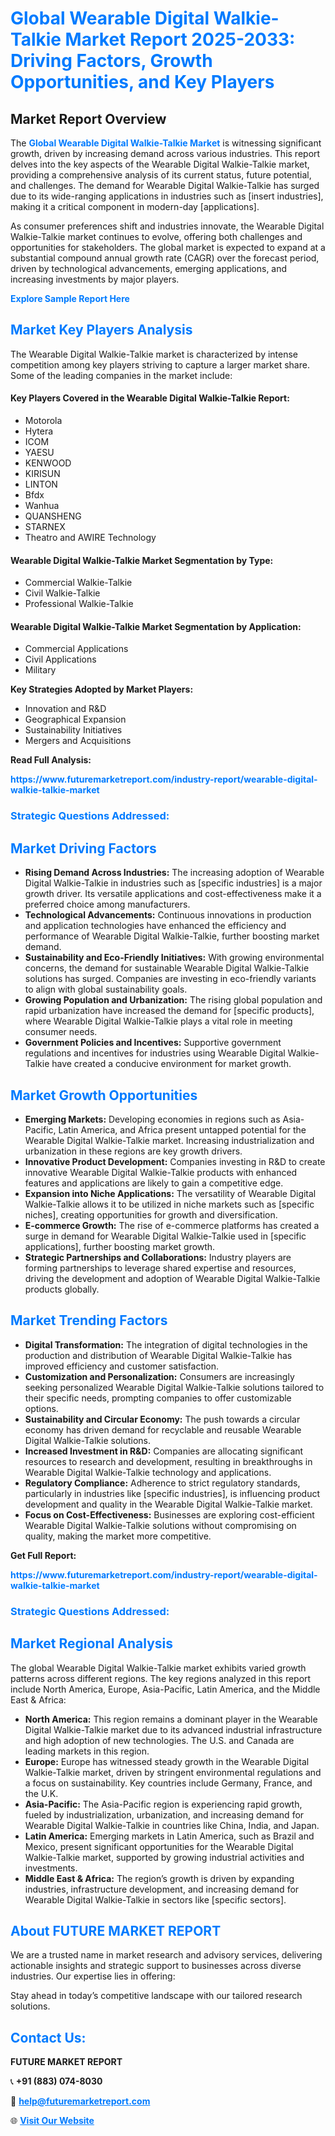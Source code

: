 <h1 style="color: #007BFF;">Global Wearable Digital Walkie-Talkie Market Report 2025-2033: Driving Factors, Growth Opportunities, and Key Players</h1>

<section id="overview">
<h2>Market Report Overview</h2>
<p>The <a href="https://www.futuremarketreport.com/industry-report/wearable-digital-walkie-talkie-market" style="color: #007BFF; text-decoration: none;"><strong>Global Wearable Digital Walkie-Talkie Market</strong></a> is witnessing significant growth, driven by increasing demand across various industries. This report delves into the key aspects of the Wearable Digital Walkie-Talkie market, providing a comprehensive analysis of its current status, future potential, and challenges. The demand for Wearable Digital Walkie-Talkie has surged due to its wide-ranging applications in industries such as [insert industries], making it a critical component in modern-day [applications].</p>
<p>As consumer preferences shift and industries innovate, the Wearable Digital Walkie-Talkie market continues to evolve, offering both challenges and opportunities for stakeholders. The global market is expected to expand at a substantial compound annual growth rate (CAGR) over the forecast period, driven by technological advancements, emerging applications, and increasing investments by major players.</p>
</section>

<section id="overview">
<p><a href="https://www.futuremarketreport.com/request-sample/reportId=60424" style="color: #007BFF; text-decoration: none;"><strong>Explore Sample Report Here</strong></a></p>
</section>

<section id="key-players">
<h2 style="color: #007BFF;">Market Key Players Analysis</h2>
<p>The Wearable Digital Walkie-Talkie market is characterized by intense competition among key players striving to capture a larger market share. Some of the leading companies in the market include:</p>
<h4>Key Players Covered in the Wearable Digital Walkie-Talkie Report:</h4>
<ul><li>Motorola</li><li>Hytera</li><li>ICOM</li><li>YAESU</li><li>KENWOOD</li><li>KIRISUN</li><li>LINTON</li><li>Bfdx</li><li>Wanhua</li><li>QUANSHENG</li><li>STARNEX</li><li>Theatro and AWIRE Technology</li></ul>
<h4>Wearable Digital Walkie-Talkie Market Segmentation by Type:</h4>
<ul><li>Commercial Walkie-Talkie</li><li>Civil Walkie-Talkie</li><li>Professional Walkie-Talkie</li></ul>

<h4>Wearable Digital Walkie-Talkie Market Segmentation by Application:</h4>
<ul><li>Commercial Applications</li><li>Civil Applications</li><li>Military</li></ul>
<p><strong>Key Strategies Adopted by Market Players:</strong></p>
<ul>
<li>Innovation and R&D</li>
<li>Geographical Expansion</li>
<li>Sustainability Initiatives</li>
<li>Mergers and Acquisitions</li>
</ul>
</section>

<section>
<p><strong>Read Full Analysis: </strong></p><a href="https://www.futuremarketreport.com/industry-report/wearable-digital-walkie-talkie-market" style="color: #007BFF; text-decoration: none;"><strong>https://www.futuremarketreport.com/industry-report/wearable-digital-walkie-talkie-market</strong></a>
<h3 style="color: #007BFF;">Strategic Questions Addressed:</h3>
</section>

<section id="driving-factors">
<h2 style="color: #007BFF;">Market Driving Factors</h2>
<ul>
<li><strong>Rising Demand Across Industries:</strong> The increasing adoption of Wearable Digital Walkie-Talkie in industries such as [specific industries] is a major growth driver. Its versatile applications and cost-effectiveness make it a preferred choice among manufacturers.</li>
<li><strong>Technological Advancements:</strong> Continuous innovations in production and application technologies have enhanced the efficiency and performance of Wearable Digital Walkie-Talkie, further boosting market demand.</li>
<li><strong>Sustainability and Eco-Friendly Initiatives:</strong> With growing environmental concerns, the demand for sustainable Wearable Digital Walkie-Talkie solutions has surged. Companies are investing in eco-friendly variants to align with global sustainability goals.</li>
<li><strong>Growing Population and Urbanization:</strong> The rising global population and rapid urbanization have increased the demand for [specific products], where Wearable Digital Walkie-Talkie plays a vital role in meeting consumer needs.</li>
<li><strong>Government Policies and Incentives:</strong> Supportive government regulations and incentives for industries using Wearable Digital Walkie-Talkie have created a conducive environment for market growth.</li>
</ul>
</section>

<section id="growth-opportunities">
<h2 style="color: #007BFF;">Market Growth Opportunities</h2>
<ul>
<li><strong>Emerging Markets:</strong> Developing economies in regions such as Asia-Pacific, Latin America, and Africa present untapped potential for the Wearable Digital Walkie-Talkie market. Increasing industrialization and urbanization in these regions are key growth drivers.</li>
<li><strong>Innovative Product Development:</strong> Companies investing in R&D to create innovative Wearable Digital Walkie-Talkie products with enhanced features and applications are likely to gain a competitive edge.</li>
<li><strong>Expansion into Niche Applications:</strong> The versatility of Wearable Digital Walkie-Talkie allows it to be utilized in niche markets such as [specific niches], creating opportunities for growth and diversification.</li>
<li><strong>E-commerce Growth:</strong> The rise of e-commerce platforms has created a surge in demand for Wearable Digital Walkie-Talkie used in [specific applications], further boosting market growth.</li>
<li><strong>Strategic Partnerships and Collaborations:</strong> Industry players are forming partnerships to leverage shared expertise and resources, driving the development and adoption of Wearable Digital Walkie-Talkie products globally.</li>
</ul>
</section>

<section id="trending-factors">
<h2 style="color: #007BFF;">Market Trending Factors</h2>
<ul>
<li><strong>Digital Transformation:</strong> The integration of digital technologies in the production and distribution of Wearable Digital Walkie-Talkie has improved efficiency and customer satisfaction.</li>
<li><strong>Customization and Personalization:</strong> Consumers are increasingly seeking personalized Wearable Digital Walkie-Talkie solutions tailored to their specific needs, prompting companies to offer customizable options.</li>
<li><strong>Sustainability and Circular Economy:</strong> The push towards a circular economy has driven demand for recyclable and reusable Wearable Digital Walkie-Talkie solutions.</li>
<li><strong>Increased Investment in R&D:</strong> Companies are allocating significant resources to research and development, resulting in breakthroughs in Wearable Digital Walkie-Talkie technology and applications.</li>
<li><strong>Regulatory Compliance:</strong> Adherence to strict regulatory standards, particularly in industries like [specific industries], is influencing product development and quality in the Wearable Digital Walkie-Talkie market.</li>
<li><strong>Focus on Cost-Effectiveness:</strong> Businesses are exploring cost-efficient Wearable Digital Walkie-Talkie solutions without compromising on quality, making the market more competitive.</li>
</ul>
</section>

<section>
<p><strong>Get Full Report: </strong></p><a href="https://www.futuremarketreport.com/industry-report/wearable-digital-walkie-talkie-market" style="color: #007BFF; text-decoration: none;"><strong>https://www.futuremarketreport.com/industry-report/wearable-digital-walkie-talkie-market</strong></a>
<h3 style="color: #007BFF;">Strategic Questions Addressed:</h3>
</section>


<section id="regional-analysis">
<h2 style="color: #007BFF;">Market Regional Analysis</h2>
<p>The global Wearable Digital Walkie-Talkie market exhibits varied growth patterns across different regions. The key regions analyzed in this report include North America, Europe, Asia-Pacific, Latin America, and the Middle East & Africa:</p>
<ul>
<li><strong>North America:</strong> This region remains a dominant player in the Wearable Digital Walkie-Talkie market due to its advanced industrial infrastructure and high adoption of new technologies. The U.S. and Canada are leading markets in this region.</li>
<li><strong>Europe:</strong> Europe has witnessed steady growth in the Wearable Digital Walkie-Talkie market, driven by stringent environmental regulations and a focus on sustainability. Key countries include Germany, France, and the U.K.</li>
<li><strong>Asia-Pacific:</strong> The Asia-Pacific region is experiencing rapid growth, fueled by industrialization, urbanization, and increasing demand for Wearable Digital Walkie-Talkie in countries like China, India, and Japan.</li>
<li><strong>Latin America:</strong> Emerging markets in Latin America, such as Brazil and Mexico, present significant opportunities for the Wearable Digital Walkie-Talkie market, supported by growing industrial activities and investments.</li>
<li><strong>Middle East & Africa:</strong> The region’s growth is driven by expanding industries, infrastructure development, and increasing demand for Wearable Digital Walkie-Talkie in sectors like [specific sectors].</li>
</ul>
</section>

<footer>
<h2 style="color: #007BFF;">About FUTURE MARKET REPORT</h2>
<p>We are a trusted name in market research and advisory services, delivering actionable insights and strategic support to businesses across diverse industries. Our expertise lies in offering:</p>

<p>Stay ahead in today’s competitive landscape with our tailored research solutions.</p>

<h2 style="color: #007BFF;">Contact Us:</h2>
<p><strong>FUTURE MARKET REPORT</strong></p>
<p>📞 <strong>+91 (883) 074-8030</strong></p>
<p>📧 <strong><a href="mailto:help@futuremarketreport.com" style="color: #007BFF;">help@futuremarketreport.com</a></strong></p>
<p>🌐 <strong><a href="https://www.futuremarketreport.com/" style="color: #007BFF;">Visit Our Website</a></strong></p>
</footer>